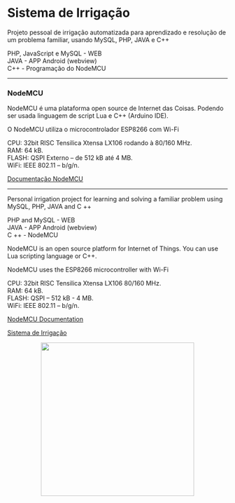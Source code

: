 <h1> Sistema de Irrigação </h1>

Projeto pessoal de irrigação automatizada para aprendizado e resolução de um problema familiar, usando MySQL, PHP, JAVA e C++

PHP, JavaScript e MySQL - WEB <br>
JAVA - APP Android (webview) <br>
C++ - Programação do NodeMCU <br>
<hr>
<h3>NodeMCU</h3>

NodeMCU é uma plataforma open source de Internet das Coisas. Podendo ser usada linguagem de script Lua e C++ (Arduino IDE). 

O NodeMCU utiliza o microcontrolador ESP8266 com Wi-Fi

CPU: 32bit RISC Tensilica Xtensa LX106 rodando à 80/160 MHz.<br>
RAM: 64 kB.<br>
FLASH: QSPI Externo – de 512 kB até 4 MB.<br>
WiFi: IEEE 802.11 – b/g/n.<br>

<a href="https://nodemcu.readthedocs.io/en/master/"> Documentação NodeMCU </a>

<hr> 

Personal irrigation project for learning and solving a familiar problem using MySQL, PHP, JAVA and C ++

PHP and MySQL - WEB <br>
JAVA - APP Android (webview) <br>
C ++ - NodeMCU <br>

NodeMCU is an open source platform for Internet of Things. You can use Lua scripting language or C++.

NodeMCU uses the ESP8266 microcontroller with Wi-Fi

CPU: 32bit RISC Tensilica Xtensa LX106 80/160 MHz.<br>
RAM: 64 kB.<br>
FLASH: QSPI – 512 kB - 4 MB.<br>
WiFi: IEEE 802.11 – b/g/n.<br>

<a href="https://nodemcu.readthedocs.io/en/master/"> NodeMCU Documentation </a>

<a href="https://https://sistema-irrigacao-v1.000webhostapp.com/"> Sistema de Irrigação </a>

<p align="center"><img src="https://i.imgur.com/SiaAzG1.png" width="350"></p>
